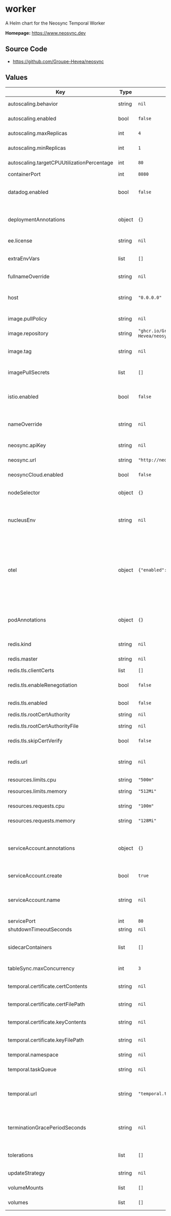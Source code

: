 # worker

A Helm chart for the Neosync Temporal Worker

**Homepage:** <https://www.neosync.dev>

## Source Code

* <https://github.com/Groupe-Hevea/neosync>

## Values

| Key | Type | Default | Description |
|-----|------|---------|-------------|
| autoscaling.behavior | string | `nil` | The behavior of the HPA autoscaler |
| autoscaling.enabled | bool | `false` | Whether or not to install the HPA autoscaler |
| autoscaling.maxReplicas | int | `4` | The maximum number of replicas to scale to |
| autoscaling.minReplicas | int | `1` | The minimum amount of replicas to have running |
| autoscaling.targetCPUUtilizationPercentage | int | `80` | The CPU % utilization to begin a scale up |
| containerPort | int | `8080` | The container port |
| datadog.enabled | bool | `false` | Whether or not to apply the default Datadog annotations/labels to the deployment |
| deploymentAnnotations | object | `{}` | Provide a map of deployment annotations that will be attached to the deployment's annotations |
| ee.license | string | `nil` | Neosync Enterprise-Edition License Key |
| extraEnvVars | list | `[]` | Provide extra environment variables that will be applied to the deployment. |
| fullnameOverride | string | `nil` | Fully overrides the chart name |
| host | string | `"0.0.0.0"` | Sets the host that the backend will listen on. 0.0.0.0 is common for Kubernetes workloads. |
| image.pullPolicy | string | `nil` | Overrides the default K8s pull policy |
| image.repository | string | `"ghcr.io/Groupe-Hevea/neosync/worker"` | The default image repository |
| image.tag | string | `nil` | Overrides the image tag whose default is {{ printf "v%s" .Chart.AppVersion }} |
| imagePullSecrets | list | `[]` | Define a list of image pull secrets that will be used by the deployment |
| istio.enabled | bool | `false` | Whether or not to apply the default istio annotations/labels to the deployment |
| nameOverride | string | `nil` | Override the name specified on the Chart, which defaults to .Chart.Name |
| neosync.apiKey | string | `nil` | Only required if running the backend in auth-mode |
| neosync.url | string | `"http://neosync-api"` | The url to the Neoysnc API instance |
| neosyncCloud.enabled | bool | `false` | Whether or not this is NeosyncCloud |
| nodeSelector | object | `{}` | Any node selectors that should be applied to the deployment |
| nucleusEnv | string | `nil` | Mostly used by NeosyncCloud. Adds a special tag to the logging to determine what environment is running |
| otel | object | `{"enabled":false,"otlpPort":4317}` | Will eventually allow sending traces. The worker does emit record-based metrics, but does not currently listen to otel.enabled. Must provide the OTEL_SDK_DISABLED=false environment variable separately today. |
| podAnnotations | object | `{}` | Provide a map of pod annotations that will be attached to the deployment's pod template annotations |
| redis.kind | string | `nil` | The kind of redis instance. simpke, cluster, failover |
| redis.master | string | `nil` | Name of redis master when in failover mode |
| redis.tls.clientCerts | list | `[]` | Client TLS Certificate files |
| redis.tls.enableRenegotiation | bool | `false` | Whether to allow the remote server to repeatedly request renegotiation |
| redis.tls.enabled | bool | `false` | Whether or not to enable redis tls |
| redis.tls.rootCertAuthority | string | `nil` | Root certificate authority |
| redis.tls.rootCertAuthorityFile | string | `nil` | Root certificate authority file location |
| redis.tls.skipCertVerify | bool | `false` | Optionally skip cert verification |
| redis.url | string | `nil` | The url to the redis instance that will be used for PK/FK transformation storage cache |
| resources.limits.cpu | string | `"500m"` | Sets the max CPU amount |
| resources.limits.memory | string | `"512Mi"` | Sets the max Memory amount |
| resources.requests.cpu | string | `"100m"` | Sets the CPU amount to be requested |
| resources.requests.memory | string | `"128Mi"` | Sets the Memory amount to be requested |
| serviceAccount.annotations | object | `{}` | Specify annotations here that will be attached to the service account. Useful for specifying role information or other tagging depending on environment. |
| serviceAccount.create | bool | `true` | Specifies whether a service account should be created |
| serviceAccount.name | string | `nil` | The name of the service account to use. If namenot set and create is true, a name is generated using fullname template |
| servicePort | int | `80` | The K8s service port |
| shutdownTimeoutSeconds | string | `nil` | Not currently used |
| sidecarContainers | list | `[]` | Provide sidecars that will be appended directly to the deployment next to the user-container |
| tableSync.maxConcurrency | int | `3` | The number of tables to sync concurrently |
| temporal.certificate.certContents | string | `nil` | The full contents of the certificate. Provide this or the certFilePath, not both. |
| temporal.certificate.certFilePath | string | `nil` | The location of the certificate file |
| temporal.certificate.keyContents | string | `nil` | The full contents of the key. Provide this or the keyFilePath, not both. |
| temporal.certificate.keyFilePath | string | `nil` | The location of the certificate key file |
| temporal.namespace | string | `nil` | If not provided, falls back to hardcoded default value |
| temporal.taskQueue | string | `nil` | If not provided, falls back to hardcoded default value |
| temporal.url | string | `"temporal.temporal:7233"` | The default value based on how Temporal manifests are by default configured. Change this based on your temporal configuration |
| terminationGracePeriodSeconds | string | `nil` | The amount of time in seconds to wait for the pod to shut down when a termination event has occurred. |
| tolerations | list | `[]` | Any tolerations that should be applied to the deployment |
| updateStrategy | string | `nil` | The strategy to use when rolling out new replicas |
| volumeMounts | list | `[]` | Volumes that will be mounted to the deployment |
| volumes | list | `[]` | Volumes that will be attached to the deployment |
